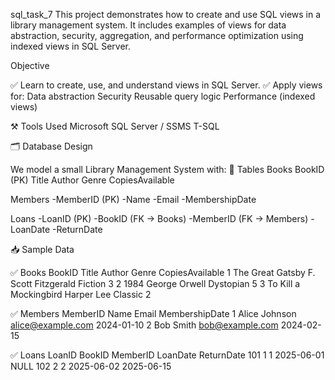 sql_task_7
This project demonstrates how to create and use SQL views in a library management system. It includes examples of views for data abstraction, security, aggregation, and performance optimization using indexed views in SQL Server.

 Objective

✅ Learn to create, use, and understand views in SQL Server.
✅ Apply views for:
  Data abstraction
  Security
  Reusable query logic
  Performance (indexed views)

⚒️ Tools Used
    Microsoft SQL Server / SSMS
    T-SQL

🗂️ Database Design

We model a small Library Management System with:
📑 Tables
Books
BookID (PK)
Title
Author
Genre
CopiesAvailable

    
Members
-MemberID (PK)
-Name
-Email
-MembershipDate

 Loans
 -LoanID (PK)
 -BookID (FK → Books)
 -MemberID (FK → Members)
 -LoanDate
 -ReturnDate

📥 Sample Data

✅ Books
BookID	Title	Author	Genre	CopiesAvailable
1	The Great Gatsby	F. Scott Fitzgerald	Fiction	3
2	1984	George Orwell	Dystopian	5
3	To Kill a Mockingbird	Harper Lee	Classic	2

✅ Members
MemberID	Name	Email	MembershipDate
1	Alice Johnson	alice@example.com	2024-01-10
2	Bob Smith	bob@example.com	2024-02-15

✅ Loans
LoanID	BookID	MemberID	LoanDate	ReturnDate
101	1	1	2025-06-01	NULL
102	2	2	2025-06-02	2025-06-15
